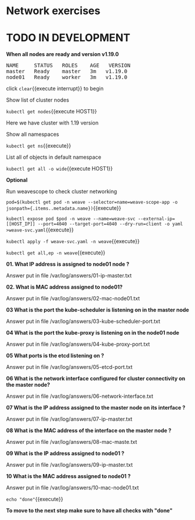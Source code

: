 # Network exercises

# TODO IN DEVELOPMENT

**When all nodes are ready and version v1.19.0** 

<pre>
NAME     STATUS   ROLES    AGE   VERSION
master   Ready    master   3m   v1.19.0
node01   Ready    worker   3m   v1.19.0
</pre>

click ```clear```{{execute interrupt}} to begin


Show list of cluster nodes

`kubectl get nodes`{{execute HOST1}}

Here we have cluster with 1.19 version

Show all namespaces

`kubectl get ns`{{execute}}


List all of objects in default namespace

`kubectl get all -o wide`{{execute HOST1}}


**Optional**

Run weavescope to check cluster networking

`pod=$(kubectl get pod -n weave --selector=name=weave-scope-app -o jsonpath={.items..metadata.name})`{{execute}}

`kubectl expose pod $pod -n weave --name=weave-svc --external-ip=[[HOST_IP]] --port=4040 --target-port=4040 --dry-run=client -o yaml >weave-svc.yaml`{{execute}}

`kubectl apply -f weave-svc.yaml -n weave`{{execute}}

`kubectl get all,ep -n weave`{{execute}}


**01. What IP address is assigned to node01 node ?**

Answer put in file /var/log/answers/01-ip-master.txt

**02. What is MAC address assigned to node01?**

Answer put in file /var/log/answers/02-mac-node01.txt

**03 What is the port the kube-scheduler is listening on in the master node**

Answer put in file /var/log/answers/03-kube-scheduler-port.txt

**04 What is the port the kube-proxy is listening on in the node01 node**

Answer put in file /var/log/answers/04-kube-proxy-port.txt

**05 What ports is the etcd listening on ?**

Answer put in file /var/log/answers/05-etcd-port.txt


**06 What is the network interface configured for cluster connectivity on the master node?**

Answer put in file /var/log/answers/06-network-interface.txt

**07 What is the IP address assigned to the master node on its interface ?**

Answer put in file /var/log/answers/07-ip-master.txt

**08 What is the MAC address of the interface on the master node ?**

Answer put in file /var/log/answers/08-mac-maste.txt

**09 What is the IP address assigned to node01 ?**

Answer put in file /var/log/answers/09-ip-master.txt

**10 What is the MAC address assigned to node01 ?**

Answer put in file /var/log/answers/10-mac-node01.txt


```echo "done"```{{execute}}



**To move to the next step make sure to have all checks with "done"**








